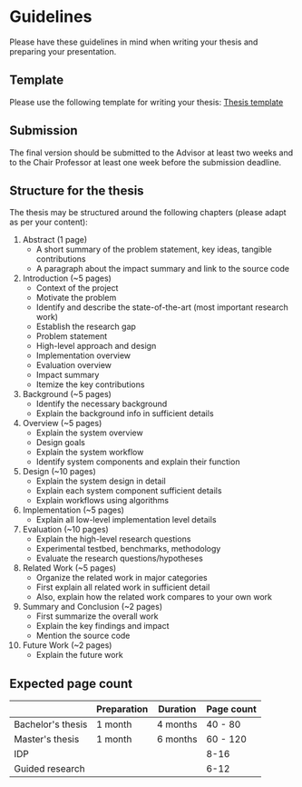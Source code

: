# Guidelines

Please have these guidelines in mind when writing your thesis and preparing your
presentation.


## Template

Please use the following template for writing your thesis: [Thesis template](https://latex.tum.de/templates/5e18420186d30de7011c9ea2) 


## Submission

The final version should be submitted to the Advisor at least two weeks and to the Chair Professor at least one week before the submission deadline.


## Structure for the thesis

The thesis may be structured around the following chapters (please adapt as per
your content):

1.  Abstract (1 page)
    * A short summary of the problem statement, key ideas, tangible contributions
    * A paragraph about the impact summary and link to the source code
2.  Introduction (~5 pages)
    * Context of the project
    * Motivate the problem
    * Identify and describe the state-of-the-art (most important research work) 
    * Establish the research gap
    * Problem statement
    * High-level approach and design
    * Implementation overview
    * Evaluation overview
    * Impact summary
    * Itemize the key contributions
3.  Background (~5 pages)
    * Identify the necessary background
    * Explain the background info in sufficient details
4.  Overview (~5 pages)
    * Explain the system overview
    * Design goals
    * Explain the system workflow 
    * Identify system components and explain their function
5.  Design (~10 pages)
    * Explain the system design in detail
    * Explain each system component sufficient details
    * Explain workflows using algorithms
6.  Implementation (~5 pages)
    * Explain all low-level implementation level details
7.  Evaluation (~10 pages)
    * Explain the high-level research questions
    * Experimental testbed, benchmarks, methodology 
    * Evaluate the research questions/hypotheses 
8.  Related Work (~5 pages)
    * Organize the related work in major categories
    * First explain all related work in sufficient detail 
    * Also, explain how the related work compares to your own work
9.  Summary and Conclusion (~2 pages)
    * First summarize the overall work
    * Explain the key findings and impact
    * Mention the source code
10. Future Work (~2 pages)
    * Explain the future work



## Expected page count

|                   | Preparation | Duration | Page count |
|-------------------|-------------|----------|------------|
| Bachelor's thesis | 1 month     | 4 months | 40 - 80    |
| Master's thesis   | 1 month     | 6 months | 60 - 120   |
| IDP               |             |          | 8-16       |
| Guided research   |             |          | 6-12       |

